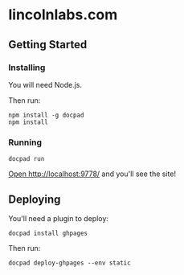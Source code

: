 # lincolnlabs.com

## Getting Started

### Installing
You will need Node.js.

Then run:

    npm install -g docpad
    npm install

### Running

    docpad run

[Open http://localhost:9778/](http://localhost:9778/) and you'll see the site!

## Deploying

You'll need a plugin to deploy:

    docpad install ghpages

Then run:

    docpad deploy-ghpages --env static
